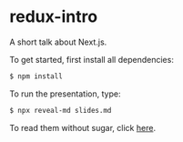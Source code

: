 # redux-intro
A short talk about Next.js.

To get started, first install all dependencies:
```bash
$ npm install
```

To run the presentation, type:
```bash
$ npx reveal-md slides.md
```

To read them without sugar, click [here](slides.md).